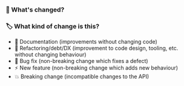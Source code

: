 ### 🤔 What's changed?

<!-- Describe your changes in detail -->

### 🏷️ What kind of change is this?

<!--- Delete any options that are not relevant -->

- :book: Documentation (improvements without changing code)
- :bank: Refactoring/debt/DX (improvement to code design, tooling, etc. without changing behaviour)
- :bug: Bug fix (non-breaking change which fixes a defect)
- :zap: New feature (non-breaking change which adds new behaviour)
- :boom: Breaking change (incompatible changes to the API)
